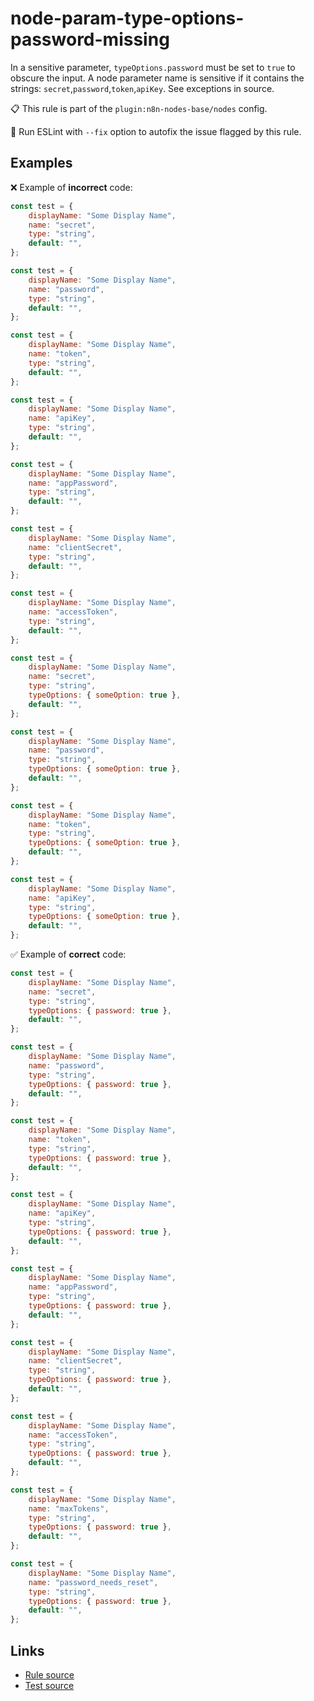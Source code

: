 [//]: # "File generated from a template. Do not edit this file directly."

# node-param-type-options-password-missing

In a sensitive parameter, `typeOptions.password` must be set to `true` to obscure the input. A node parameter name is sensitive if it contains the strings: `secret`,`password`,`token`,`apiKey`. See exceptions in source.

📋 This rule is part of the `plugin:n8n-nodes-base/nodes` config.

🔧 Run ESLint with `--fix` option to autofix the issue flagged by this rule.

## Examples

❌ Example of **incorrect** code:

```js
const test = {
	displayName: "Some Display Name",
	name: "secret",
	type: "string",
	default: "",
};

const test = {
	displayName: "Some Display Name",
	name: "password",
	type: "string",
	default: "",
};

const test = {
	displayName: "Some Display Name",
	name: "token",
	type: "string",
	default: "",
};

const test = {
	displayName: "Some Display Name",
	name: "apiKey",
	type: "string",
	default: "",
};

const test = {
	displayName: "Some Display Name",
	name: "appPassword",
	type: "string",
	default: "",
};

const test = {
	displayName: "Some Display Name",
	name: "clientSecret",
	type: "string",
	default: "",
};

const test = {
	displayName: "Some Display Name",
	name: "accessToken",
	type: "string",
	default: "",
};

const test = {
	displayName: "Some Display Name",
	name: "secret",
	type: "string",
	typeOptions: { someOption: true },
	default: "",
};

const test = {
	displayName: "Some Display Name",
	name: "password",
	type: "string",
	typeOptions: { someOption: true },
	default: "",
};

const test = {
	displayName: "Some Display Name",
	name: "token",
	type: "string",
	typeOptions: { someOption: true },
	default: "",
};

const test = {
	displayName: "Some Display Name",
	name: "apiKey",
	type: "string",
	typeOptions: { someOption: true },
	default: "",
};
```

✅ Example of **correct** code:

```js
const test = {
	displayName: "Some Display Name",
	name: "secret",
	type: "string",
	typeOptions: { password: true },
	default: "",
};

const test = {
	displayName: "Some Display Name",
	name: "password",
	type: "string",
	typeOptions: { password: true },
	default: "",
};

const test = {
	displayName: "Some Display Name",
	name: "token",
	type: "string",
	typeOptions: { password: true },
	default: "",
};

const test = {
	displayName: "Some Display Name",
	name: "apiKey",
	type: "string",
	typeOptions: { password: true },
	default: "",
};

const test = {
	displayName: "Some Display Name",
	name: "appPassword",
	type: "string",
	typeOptions: { password: true },
	default: "",
};

const test = {
	displayName: "Some Display Name",
	name: "clientSecret",
	type: "string",
	typeOptions: { password: true },
	default: "",
};

const test = {
	displayName: "Some Display Name",
	name: "accessToken",
	type: "string",
	typeOptions: { password: true },
	default: "",
};

const test = {
	displayName: "Some Display Name",
	name: "maxTokens",
	type: "string",
	typeOptions: { password: true },
	default: "",
};

const test = {
	displayName: "Some Display Name",
	name: "password_needs_reset",
	type: "string",
	typeOptions: { password: true },
	default: "",
};
```

## Links

- [Rule source](../../lib/rules/node-param-type-options-password-missing.ts)
- [Test source](../../tests/node-param-type-options-password-missing.test.ts)

